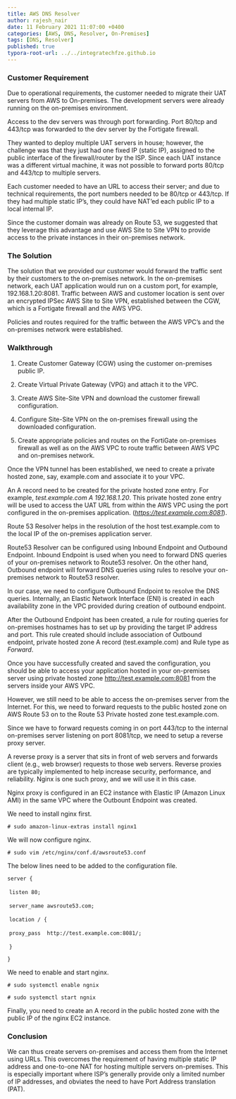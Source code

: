 ```yaml
---
title: AWS DNS Resolver
author: rajesh_nair
date: 11 February 2021 11:07:00 +0400
categories: [AWS, DNS, Resolver, On-Premises]
tags: [DNS, Resolver]
published: true
typora-root-url: ../../integratechfze.github.io
---
```


### **Customer Requirement**

Due to operational requirements, the customer needed to migrate their UAT servers from AWS to On-premises. The development servers were already running on the on-premises environment.

Access to the dev servers was through port forwarding. Port 80/tcp and 443/tcp was forwarded to the dev server by the Fortigate firewall.

They wanted to deploy multiple UAT servers in house; however, the challenge was that they just had one fixed IP (static IP), assigned to the public interface of the firewall/router by the ISP. Since each UAT instance was a different virtual machine, it was not possible to forward ports 80/tcp and 443/tcp to multiple servers.

Each customer needed to have an URL to access their server; and due to technical requirements, the port numbers needed to be 80/tcp or 443/tcp. If they had multiple static IP’s, they could have NAT’ed each public IP to a local internal IP.

Since the customer domain was already on Route 53, we suggested that they leverage this advantage and use AWS Site to Site VPN to provide access to the private instances in their on-premises network.

### **The Solution**

The solution that we provided our customer would forward the traffic sent by their customers to the on-premises network. In the on-premises network, each UAT application would run on a custom port, for example, 192.168.1.20:8081. Traffic between AWS and customer location is sent over an encrypted IPSec AWS Site to Site VPN, established between the CGW, which is a Fortigate firewall and the AWS VPG.

Policies and routes required for the traffic between the AWS VPC’s and the on-premises network were established.

### Walkthrough

1. Create Customer Gateway (CGW) using the customer on-premises public IP.

2. Create Virtual Private Gateway (VPG) and attach it to the VPC.

3. Create AWS Site-Site VPN and download the customer firewall configuration.

4. Configure Site-Site VPN on the on-premises firewall using the downloaded configuration.

5. Create appropriate policies and routes on the FortiGate on-premises firewall as well as on the AWS VPC to route traffic between AWS VPC and on-premises network.

Once the VPN tunnel has been established, we need to create a private hosted zone, say, example.com and associate it to your VPC.

An A record need to be created for the private hosted zone entry. For example, *test.example.com A 192.168.1.20*. This private hosted zone entry will be used to access the UAT URL from within the AWS VPC using the port configured in the on-premises application. (*https://test.example.com:8081*). 

Route 53 Resolver helps in the resolution of the host test.example.com to the local IP of the on-premises application server. 

Route53 Resolver can be configured using Inbound Endpoint and Outbound Endpoint. Inbound Endpoint is used when you need to forward DNS queries of your on-premises network to Route53 resolver. On the other hand, Outbound endpoint will forward DNS queries using rules to resolve your on-premises network to Route53 resolver. 

In our case, we need to configure Outbound Endpoint to resolve the DNS queries. Internally, an Elastic Network Interface (ENI) is created in each availability zone in the VPC provided during creation of outbound endpoint. 

 After the Outbound Endpoint has been created, a rule for routing queries for on-premises hostnames has to set up by providing the target IP address and port. This rule created should include association of Outbound endpoint, private hosted zone A record (test.example.com) and Rule type as *Forward*.

 Once you have successfully created and saved the configuration, you should be able to access your application hosted in your on-premises server using private hosted zone http://test.example.com:8081 from the servers inside your AWS VPC.

However, we still need to be able to access the on-premises server from the Internet. For this, we need to forward requests to the public hosted zone on AWS Route 53 on to the Route 53 Private hosted zone test.example.com. 

Since we have to forward requests coming in on port 443/tcp to the internal on-premises server listening on port 8081/tcp, we need to setup a reverse proxy server.

A reverse proxy is a server that sits in front of web servers and forwards client (e.g., web browser) requests to those web servers. Reverse proxies are typically implemented to help increase security, performance, and reliability. Nginx is one such proxy, and we will use it in this case.

Nginx proxy is configured in an EC2 instance with Elastic IP (Amazon Linux AMI) in the same VPC where the Outbount Endpoint was created. 

We need to install nginx first.

`# sudo amazon-linux-extras install nginx1`

We will now configure nginx. 

`# sudo vim /etc/nginx/conf.d/awsroute53.conf`

The below lines need to be added to the configuration file.

`server {`   

​		`listen 80;`   

​		`server_name awsroute53.com;`  

​		 `location / {`     

​			`proxy_pass  http://test.example.com:8081/;`   

​		`}`  

`}`  

 

We need to enable and start nginx.

`# sudo systemctl enable ngnix`

`# sudo systemctl start ngnix`

 

Finally, you need to create an A record in the public hosted zone with the public IP of the nginx EC2 instance. 

### **Conclusion**

We can thus create servers on-premises and access them from the Internet using URLs. This overcomes the requirement of having multiple static IP address and one-to-one NAT for hosting multiple servers on-premises. This is especially important where ISP’s generally provide only a limited number of IP addresses, and obviates the need to have Port Address translation (PAT).   
